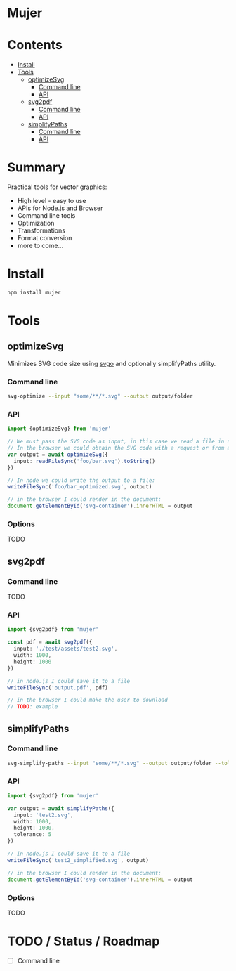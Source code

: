 # Mujer



# Contents

<!-- toc -->

- [Install](#install)
- [Tools](#tools)
  * [optimizeSvg](#optimizesvg)
    + [Command line](#command-line)
    + [API](#api)
  * [svg2pdf](#svg2pdf)
    + [Command line](#command-line-1)
    + [API](#api-1)
  * [simplifyPaths](#simplifypaths)
    + [Command line](#command-line-2)
    + [API](#api-2)

<!-- tocstop -->

# Summary

Practical tools for vector graphics:
 * High level - easy to use
 * APIs for Node.js and Browser
 * Command line tools
 * Optimization
 * Transformations
 * Format conversion
 * more to come...

# Install

```sh
npm install mujer
```
# Tools

## optimizeSvg

Minimizes SVG code size using [svgo](TODO) and optionally simplifyPaths utility.

### Command line

```sh
svg-optimize --input "some/**/*.svg" --output output/folder
```

### API

```ts
import {optimizeSvg} from 'mujer'

// We must pass the SVG code as input, in this case we read a file in node
// In the browser we could obtain the SVG code with a request or from a DOM Element
var output = await optimizeSvg({
  input: readFileSync('foo/bar.svg').toString()
})

// In node we could write the output to a file:
writeFileSync('foo/bar_optimized.svg', output)

// in the browser I could render in the document:
document.getElementById('svg-container').innerHTML = output
```

### Options

TODO


## svg2pdf  

### Command line

TODO

### API

```ts
import {svg2pdf} from 'mujer'

const pdf = await svg2pdf({
  input: './test/assets/test2.svg', 
  width: 1000, 
  height: 1000
})

// in node.js I could save it to a file
writeFileSync('output.pdf', pdf)

// in the browser I could make the user to download
// TODO: example
```

## simplifyPaths

### Command line

```sh
svg-simplify-paths --input "some/**/*.svg" --output output/folder --tolerance 3
```

### API

```ts
import {svg2pdf} from 'mujer'

var output = await simplifyPaths({
  input: 'test2.svg', 
  width: 1000, 
  height: 1000,
  tolerance: 5
})

// in node.js I could save it to a file
writeFileSync('test2_simplified.svg', output)

// in the browser I could render in the document:
document.getElementById('svg-container').innerHTML = output
```

### Options

TODO


# TODO / Status / Roadmap

- [ ] Command line